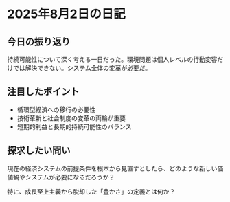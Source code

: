 # 2025年8月2日の日記

## 今日の振り返り

持続可能性について深く考える一日だった。環境問題は個人レベルの行動変容だけでは解決できない。システム全体の変革が必要だ。

## 注目したポイント

- 循環型経済への移行の必要性
- 技術革新と社会制度の変革の両輪が重要
- 短期的利益と長期的持続可能性のバランス

## 探求したい問い

現在の経済システムの前提条件を根本から見直すとしたら、どのような新しい価値観やシステムが必要になるだろうか？

特に、成長至上主義から脱却した「豊かさ」の定義とは何か？